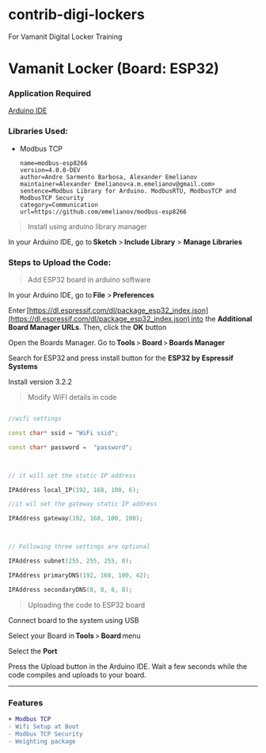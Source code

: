 # contrib-digi-lockers
For Vamanit Digital Locker Training

# **Vamanit Locker (Board: ESP32)**

### Application Required
[Arduino IDE](https://www.arduino.cc/en/software)

### Libraries Used: 
- Modbus TCP
    ```
    name=modbus-esp8266
    version=4.0.0-DEV
    author=Andre Sarmento Barbosa, Alexander Emelianov
    maintainer=Alexander Emelianov<a.m.emelianov@gmail.com>
    sentence=Modbus Library for Arduino. ModbusRTU, ModbusTCP and ModbusTCP Security
    category=Communication
    url=https://github.com/emelianov/modbus-esp8266
    ```

> Install using arduino library manager


In your Arduino IDE, go to **Sketch** > **Include Library** > **Manage Libraries**


### Steps to Upload the Code: 

> Add ESP32 board in arduino software 

In your Arduino IDE, go to **File** > **Preferences** 

Enter [https://dl.espressif.com/dl/package_esp32_index.json](https://dl.espressif.com/dl/package_esp32_index.json) into the **Additional Board Manager URLs**. Then, click the **OK** button 

Open the Boards Manager. Go to **Tools** > **Board** > **Boards Manager** 

Search for ESP32 and press install button for the **ESP32 by Espressif Systems** 

Install version 3.2.2


> Modify WiFI details in code

```cpp

//wifi settings 

const char* ssid = "WiFi ssid"; 

const char* password =  "password"; 



// it will set the static IP address 

IPAddress local_IP(192, 168, 100, 6); 

//it wil set the gateway static IP address 

IPAddress gateway(192, 168, 100, 100); 



// Following three settings are optional 

IPAddress subnet(255, 255, 255, 0); 

IPAddress primaryDNS(192, 168, 100, 42); 

IPAddress secondaryDNS(8, 8, 8, 8); 
```
 

> Uploading the code to ESP32 board 

Connect board to the system using USB  

Select your Board in **Tools** > **Board** menu 

Select the **Port**  

Press the Upload button in the Arduino IDE. Wait a few seconds while the code compiles and uploads to your board. 

---
### Features
```diff
+ Modbus TCP
- Wifi Setup at Boot
- Modbus TCP Security
- Weighting package
```